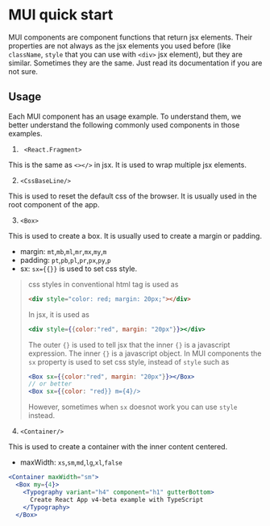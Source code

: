 
# MUI quick start

MUI components are component functions that return jsx elements. Their properties are not always as the jsx elements you used before (like `className`, `style` that you can use with `<div>` jsx element), but they are similar. Sometimes they are the same. Just read its documentation if you are not sure.

## Usage

Each MUI component has an usage example. To understand them, we better understand the following commonly used components in those examples.

1. ` <React.Fragment>`

This is the same as `<></>` in jsx. It is used to wrap multiple jsx elements.

2. `<CssBaseLine/>`

This is used to reset the default css of the browser. It is usually used in the root component of the app.

3. `<Box>`

This is used to create a box. It is usually used to create a margin or padding.

  * margin: `mt`,`mb`,`ml`,`mr`,`mx`,`my`,`m`
  * padding: `pt`,`pb`,`pl`,`pr`,`px`,`py`,`p`
  * sx: `sx={{}}` is used to set css style.

> css styles in conventional html tag is used as 
> ```html
> <div style="color: red; margin: 20px;"></div>
> ```
> In jsx, it is used as
> ```jsx
> <div style={{color:"red", margin: "20px"}}></div>
> ```
> The outer `{}` is used to tell jsx that the inner `{}` is a javascript expression. The inner `{}` is a javascript object. 
> In MUI components the `sx` property is used to set css style, instead of `style` such as
> ```jsx
> <Box sx={{color:"red", margin: "20px"}}></Box>
> // or better
> <Box sx={{color: "red}} m={4}/>
> ```
> However, sometimes when `sx` doesnot work you can use `style` instead.


4. `<Container/>`

This is used to create a container with the inner content centered.

  * maxWidth: `xs`,`sm`,`md`,`lg`,`xl`,`false`

```jsx
<Container maxWidth="sm">
  <Box my={4}>
    <Typography variant="h4" component="h1" gutterBottom>
      Create React App v4-beta example with TypeScript
    </Typography>
  </Box>
```

